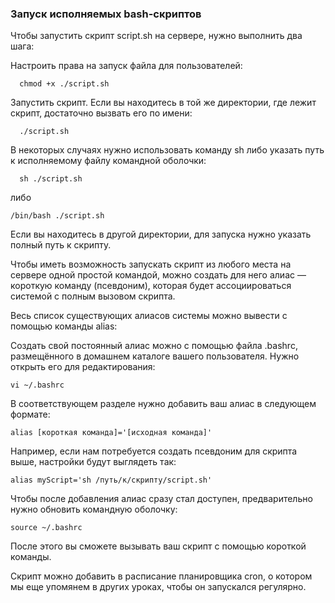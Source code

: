 ### Запуск исполняемых bash-скриптов

Чтобы запустить скрипт script.sh на сервере, нужно выполнить два шага: 

Настроить права на запуск файла для пользователей:

      chmod +x ./script.sh

Запустить скрипт. Если вы находитесь в той же директории, где лежит скрипт, достаточно вызвать его по имени:

      ./script.sh

В некоторых случаях нужно использовать команду sh либо указать путь к исполняемому файлу командной оболочки:

      sh ./script.sh

либо

    /bin/bash ./script.sh

Если вы находитесь в другой директории, для запуска нужно указать полный путь к скрипту. 

Чтобы иметь возможность запускать скрипт из любого места на сервере одной простой командой, можно создать для него алиас — короткую команду (псевдоним), которая будет ассоциироваться системой с полным вызовом скрипта.

Весь список существующих алиасов системы можно вывести с помощью команды alias:

Создать свой постоянный алиас можно с помощью файла .bashrc, размещённого в домашнем каталоге вашего пользователя. Нужно открыть его для редактирования:

    vi ~/.bashrc

В соответствующем разделе нужно добавить ваш алиас в следующем формате:

    alias [короткая команда]='[исходная команда]'

Например, если нам потребуется создать псевдоним для скрипта выше, настройки будут выглядеть так: 

    alias myScript='sh /путь/к/скрипту/script.sh'

Чтобы после добавления алиас сразу стал доступен, предварительно нужно обновить командную оболочку: 

    source ~/.bashrc

После этого вы сможете вызывать ваш скрипт с помощью короткой команды.

Скрипт можно добавить в расписание планировщика cron, о котором мы еще упомянем в других уроках, чтобы он запускался регулярно.

